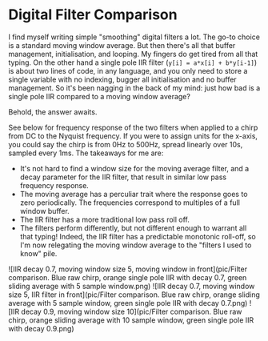 # Digital Filter Comparison

I find myself writing simple "smoothing" digital filters a lot. The go-to choice is a standard moving window average. But then there's all that buffer management, initialisation, and looping. My fingers do get tired from all that typing. On the other hand a single pole IIR filter (`y[i] = a*x[i] + b*y[i-1]`) is about two lines of code, in any language, and you only need to store a single variable with no indexing, bugger all initialisation and no buffer management. So it's been nagging in the back of my mind: just how bad is a single pole IIR compared to a moving window average?

Behold, the answer awaits.

See below for frequency response of the two filters when applied to a chirp from DC to the Nyquist frequency. If you were to assign units for the x-axis, you could say the chirp is from 0Hz to 500Hz, spread linearly over 10s, sampled every 1ms. The takeaways for me are:

* It's not hard to find a window size for the moving average filter, and a decay parameter for the IIR filter, that result in similar low pass frequency response.
* The moving average has a perculiar trait where the response goes to zero periodically. The frequencies correspond to multiples of a full window buffer.
* The IIR filter has a more traditional low pass roll off.
* The filters perform differently, but not different enough to warrant all that typing! Indeed, the IIR filter has a predictable monotonic roll-off, so I'm now relegating the moving window average to the "filters I used to know" pile.

![IIR decay 0.7, moving window size 5, moving window in front](pic/Filter comparison. Blue raw chirp, orange single pole IIR with decay 0.7, green sliding average with 5 sample window.png)
![IIR decay 0.7, moving window size 5, IIR filter in front](pic/Filter comparison. Blue raw chirp, orange sliding average with 5 sample window, green single pole IIR with decay 0.7.png)
![IIR decay 0.9, moving window size 10](pic/Filter comparison. Blue raw chirp, orange sliding average with 10 sample window, green single pole IIR with decay 0.9.png)
